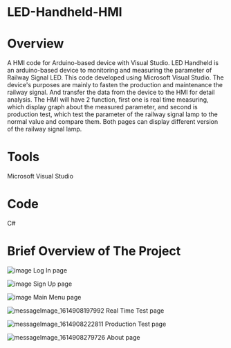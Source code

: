 # LED-Handheld-HMI
# Overview
A HMI code for Arduino-based device with Visual Studio.
LED Handheld is an arduino-based device to monitoring and measuring the parameter of Railway Signal LED. This code developed using Microsoft Visual Studio. 
The device's purposes are mainly to fasten the production and maintenance the railway signal. And transfer the data from the device to the HMI for detail analysis. The HMI will have 2 function, first one is real time measuring, which display graph about the measured parameter, and second is production test, which test the parameter of the railway signal lamp to the normal value and compare them. Both pages can display different version of the railway signal lamp. 


# Tools
Microsoft Visual Studio

# Code
C#

# Brief Overview of The Project
![image](https://user-images.githubusercontent.com/77774238/153695612-9c19a865-a5eb-4573-b1f4-c2001a360148.png)
Log In page

![image](https://user-images.githubusercontent.com/77774238/153695618-68e066f5-8a72-42a7-8dbe-7906cf55c62a.png)
Sign Up page

![image](https://user-images.githubusercontent.com/77774238/153695627-b54a9e72-8468-4793-a421-cc715935e963.png)
Main Menu page

![messageImage_1614908197992](https://user-images.githubusercontent.com/77774238/153695679-91f74338-85a7-40b6-82a1-159c3ab4e68d.jpg)
Real Time Test page

![messageImage_1614908222811](https://user-images.githubusercontent.com/77774238/153695682-c62c3491-c6f9-41e1-8ac9-9fe58970457c.jpg)
Production Test page

![messageImage_1614908279726](https://user-images.githubusercontent.com/77774238/153695690-27062f46-8799-400c-bf23-5dc6160fb323.jpg)
About page
